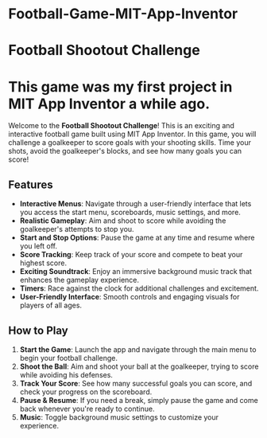 # Football-Game-MIT-App-Inventor
# Football Shootout Challenge
# This game was my first project in MIT App Inventor a while ago.
Welcome to the **Football Shootout Challenge**! This is an exciting and interactive football game built using MIT App Inventor. In this game, you will challenge a goalkeeper to score goals with your shooting skills. Time your shots, avoid the goalkeeper's blocks, and see how many goals you can score!

## Features

- **Interactive Menus**: Navigate through a user-friendly interface that lets you access the start menu, scoreboards, music settings, and more.
- **Realistic Gameplay**: Aim and shoot to score while avoiding the goalkeeper's attempts to stop you.
- **Start and Stop Options**: Pause the game at any time and resume where you left off.
- **Score Tracking**: Keep track of your score and compete to beat your highest score.
- **Exciting Soundtrack**: Enjoy an immersive background music track that enhances the gameplay experience.
- **Timers**: Race against the clock for additional challenges and excitement.
- **User-Friendly Interface**: Smooth controls and engaging visuals for players of all ages.

## How to Play

1. **Start the Game**: Launch the app and navigate through the main menu to begin your football challenge.
2. **Shoot the Ball**: Aim and shoot your ball at the goalkeeper, trying to score while avoiding his defenses.
3. **Track Your Score**: See how many successful goals you can score, and check your progress on the scoreboard.
4. **Pause & Resume**: If you need a break, simply pause the game and come back whenever you're ready to continue.
5. **Music**: Toggle background music settings to customize your experience.
